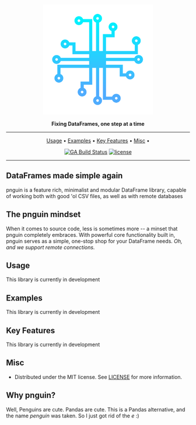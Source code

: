<div align="center">

<img src="https://raw.githubusercontent.com/raghavmecheri/pnguin/main/website/static/img/pnguin.png" width="300px">


**Fixing DataFrames, one step at a time**

---

<p align="center">
  <a href="#usage">Usage</a> •
  <a href="#examples">Examples</a> •
  <a href="#key-features">Key Features</a> •
  <a href="#misc">Misc</a> •
</p>

[![GA Build Status](https://img.shields.io/github/workflow/status/raghavmecheri/pnguin/Test%20&%20Build/main?style=for-the-badge)](https://github.com/raghavmecheri/pnguin/actions)
[![license](https://img.shields.io/github/license/raghavmecheri/pnguin?style=for-the-badge)](https://img.shields.io/github/license/raghavmecheri/pnguin?style=for-the-badge)

</div>

---

## DataFrames made simple again
pnguin is a feature rich, minimalist and modular DataFrame library, capable of working both with good 'ol CSV files, as well as with remote databases

## The pnguin mindset
When it comes to source code, less is sometimes more -- a minset that pnguin completely embraces. With powerful core functionality built in, pnguin serves as a simple, one-stop shop for your DataFrame needs. *Oh, and we support remote connections.*

## Usage
This library is currently in development

## Examples
This library is currently in development

## Key Features
This library is currently in development

## Misc
* Distributed under the MIT license. See [LICENSE](./LICENSE) for more information.

## Why pnguin?
Well, Penguins are cute. Pandas are cute. This is a Pandas alternative, and the name _penguin_ was taken. So I just got rid of the _e_ :) 
